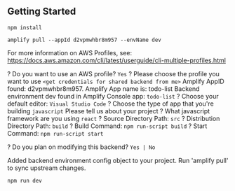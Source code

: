 ## Getting Started

`npm install`


`amplify pull --appId d2vpmwhbr8m957 --envName dev`

For more information on AWS Profiles, see:
https://docs.aws.amazon.com/cli/latest/userguide/cli-multiple-profiles.html

? Do you want to use an AWS profile? `Yes`
? Please choose the profile you want to use `<get credentials for shared backend from me>`
Amplify AppID found: d2vpmwhbr8m957. Amplify App name is: todo-list
Backend environment dev found in Amplify Console app: `todo-list`
? Choose your default editor: `Visual Studio Code`
? Choose the type of app that you're building `javascript`
Please tell us about your project
? What javascript framework are you using `react`
? Source Directory Path:  `src`
? Distribution Directory Path: `build`
? Build Command:  `npm run-script build`
? Start Command: `npm run-script start`

? Do you plan on modifying this backend? `Yes | No`

Added backend environment config object to your project.
Run 'amplify pull' to sync upstream changes.

`npm run dev`